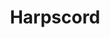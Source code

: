 ---
pid: fs194
title: Harpscord
location_transcription: 
coordinates: "[-75.150314579942, 39.955494088791]"
zipcode: '19320'
gen_neighborhood: 
neighborhood: 
outside_phl: 'Coatesville PA '
age: '50'
age_range: 50-59
instagram: 
image_file_name: fs_194.jpg
proposal_transcription: monument of a harpscord music to play - simulator of a harpscord
topic: Music
topic_summary: '0'
type: Other No Form
keywords_other: harpscord
credit: Ken Martin
image_labels: 
twitter: 
facebook: 
permalink: "/monuments/fs194/"
layout: item-page
---